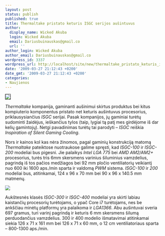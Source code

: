 ```yaml
---
layout: post
status: publish
published: true
title: Thermaltake pristato keturis ISGC serijos aušintuvus
author:
  display_name: Wicked Akuba
  login: Wicked Akuba
  email: Dariusbuinauskas@gmail.co
  url: ''
author_login: Wicked Akuba
author_email: Dariusbuinauskas@gmail.co
wordpress_id: 3337
wordpress_url: http://localhost/site/new/thermaltake_pristato_keturis_isgc_serijos_ausintuvus/
date: '2009-03-27 21:12:43 +0200'
date_gmt: '2009-03-27 21:12:43 +0200'
categories:
- Naujienos
---
```

<div class="imgright"><img src="http://akuba.technews.lt/thermaltake_logo.jpg" border="1" /></div>
<p><i>Thermaltake </i>kompanija, gaminanti aušinimui skirtus produktus bei kitus kompiuterio komponentus pristato net keturis aušintuvus procesorius, priklausysiančius <i>ISGC </i>serijai. Pasak kompanijos, jų gaminiai turėtų sudominti žaidėjus, ieškančius tylos (taip, lygiai tą patį mes girdėjome iš dar kelių gamintojų). Netgi pavadinimas turėtų tai parodyti – <i>ISGC </i>reiškia <i>Inspiration of Silent Gaming Cooling</i>. </p>
<p>Nors ir kainos kol kas nėra žinomos, pagal gaminių konstrukciją matomą <i>Thermaltake </i>pateiktose nuotraukose galime spręsti, kad <i>ISGC-100 </i>ir <i>ISGC-200 </i>modeliai bus pigesni. Jie palaikys <i>Intel LGA 775 </i>bei <i>AMD AM2/AM2+ </i>procesorius, turės tris 6mm skersmens varinius šiluminius vamzdelius, pagrindą iš tos pačios medžiagos bei 92 mm pločio ventiliatorių veikiantį nuo 600 iki 1600 aps./min sparta ir valdomą <i>PWM </i>sistema. <i>ISGC-100 </i>ir <i>200 </i>modeliai bus, atitinkamai, 124 x 96 x 70 mm bei 90 x 96 x 140.5 mm matmenų.  </p>
<p><img src="http://akuba.technews.lt/isgc_coolers_lineup.PNG" /></p>
<p>Aukštesnės klasės <i>ISGC-300</i> ir <i>ISGC-400 </i>modeliai yra skirti labiau kaistančių procesorių turėtojams, o ypač Core i7 turėtojams, nes be ankščiau minėtų platformų yra palaikoma ir <i>LGA1366</i>. Abu aušintuvai sveria 697 gramus, turi varinį pagrindą ir keturis 6 mm skersmens šilumą perduodančius vamzdelius. 300 ir 400 modelio išmatavimai atitinkamai siekia 126 x 71 x 161 mm bei 126 x 71 x 60 mm, o 12 cm ventiliatoriaus sparta – 800-1300 aps./min.<br /></p>
